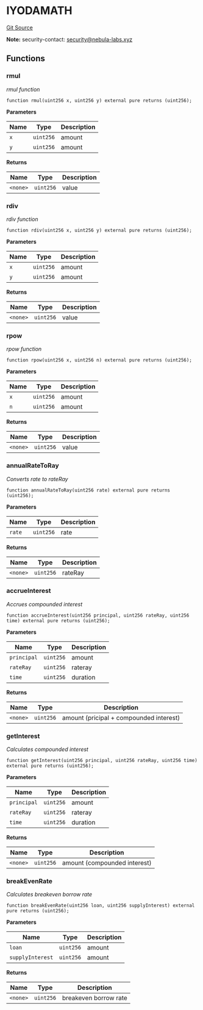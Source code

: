 # IYODAMATH
[Git Source](https://github.com/nebula-labs-xyz/lendefi-dao/blob/3d33c9e00b25d5e60bf76d9b812b64e31361ab4a/contracts/interfaces/IYodaMath.sol)

**Note:**
security-contact: security@nebula-labs.xyz


## Functions
### rmul

*rmul function*


```solidity
function rmul(uint256 x, uint256 y) external pure returns (uint256);
```
**Parameters**

|Name|Type|Description|
|----|----|-----------|
|`x`|`uint256`|amount|
|`y`|`uint256`|amount|

**Returns**

|Name|Type|Description|
|----|----|-----------|
|`<none>`|`uint256`|value|


### rdiv

*rdiv function*


```solidity
function rdiv(uint256 x, uint256 y) external pure returns (uint256);
```
**Parameters**

|Name|Type|Description|
|----|----|-----------|
|`x`|`uint256`|amount|
|`y`|`uint256`|amount|

**Returns**

|Name|Type|Description|
|----|----|-----------|
|`<none>`|`uint256`|value|


### rpow

*rpow function*


```solidity
function rpow(uint256 x, uint256 n) external pure returns (uint256);
```
**Parameters**

|Name|Type|Description|
|----|----|-----------|
|`x`|`uint256`|amount|
|`n`|`uint256`|amount|

**Returns**

|Name|Type|Description|
|----|----|-----------|
|`<none>`|`uint256`|value|


### annualRateToRay

*Converts rate to rateRay*


```solidity
function annualRateToRay(uint256 rate) external pure returns (uint256);
```
**Parameters**

|Name|Type|Description|
|----|----|-----------|
|`rate`|`uint256`|rate|

**Returns**

|Name|Type|Description|
|----|----|-----------|
|`<none>`|`uint256`|rateRay|


### accrueInterest

*Accrues compounded interest*


```solidity
function accrueInterest(uint256 principal, uint256 rateRay, uint256 time) external pure returns (uint256);
```
**Parameters**

|Name|Type|Description|
|----|----|-----------|
|`principal`|`uint256`|amount|
|`rateRay`|`uint256`|rateray|
|`time`|`uint256`|duration|

**Returns**

|Name|Type|Description|
|----|----|-----------|
|`<none>`|`uint256`|amount (pricipal + compounded interest)|


### getInterest

*Calculates compounded interest*


```solidity
function getInterest(uint256 principal, uint256 rateRay, uint256 time) external pure returns (uint256);
```
**Parameters**

|Name|Type|Description|
|----|----|-----------|
|`principal`|`uint256`|amount|
|`rateRay`|`uint256`|rateray|
|`time`|`uint256`|duration|

**Returns**

|Name|Type|Description|
|----|----|-----------|
|`<none>`|`uint256`|amount (compounded interest)|


### breakEvenRate

*Calculates breakeven borrow rate*


```solidity
function breakEvenRate(uint256 loan, uint256 supplyInterest) external pure returns (uint256);
```
**Parameters**

|Name|Type|Description|
|----|----|-----------|
|`loan`|`uint256`|amount|
|`supplyInterest`|`uint256`|amount|

**Returns**

|Name|Type|Description|
|----|----|-----------|
|`<none>`|`uint256`|breakeven borrow rate|


